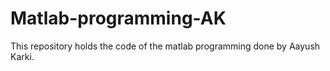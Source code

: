 # Matlab-programming-AK
This repository holds the code of the matlab programming done by Aayush Karki.
